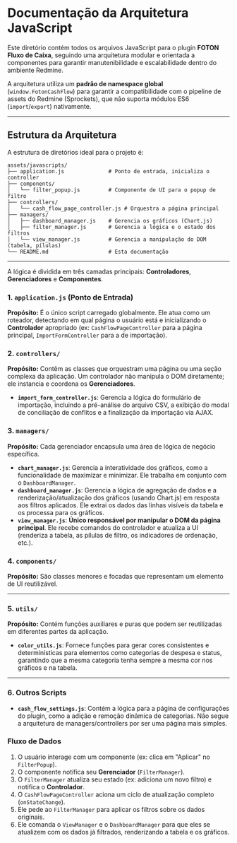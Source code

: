 # Documentação da Arquitetura JavaScript

Este diretório contém todos os arquivos JavaScript para o plugin **FOTON Fluxo de Caixa**, seguindo uma arquitetura modular e orientada a componentes para garantir manutenibilidade e escalabilidade dentro do ambiente Redmine.

A arquitetura utiliza um **padrão de namespace global** (`window.FotonCashFlow`) para garantir a compatibilidade com o pipeline de assets do Redmine (Sprockets), que não suporta módulos ES6 (`import`/`export`) nativamente.

---

## Estrutura da Arquitetura

A estrutura de diretórios ideal para o projeto é:

```
assets/javascripts/
├── application.js              # Ponto de entrada, inicializa o controller
├── components/
│   └── filter_popup.js         # Componente de UI para o popup de filtro
├── controllers/
│   └── cash_flow_page_controller.js # Orquestra a página principal
├── managers/
│   ├── dashboard_manager.js    # Gerencia os gráficos (Chart.js)
│   ├── filter_manager.js       # Gerencia a lógica e o estado dos filtros
│   └── view_manager.js         # Gerencia a manipulação do DOM (tabela, pílulas)
└── README.md                   # Esta documentação
```

---

A lógica é dividida em três camadas principais: **Controladores**, **Gerenciadores** e **Componentes**.

### 1. `application.js` (Ponto de Entrada)

**Propósito:** É o único script carregado globalmente. Ele atua como um roteador, detectando em qual página o usuário está e inicializando o **Controlador** apropriado (ex: `CashFlowPageController` para a página principal, `ImportFormController` para a de importação).


### 2. `controllers/`

**Propósito:** Contêm as classes que orquestram uma página ou uma seção complexa da aplicação. Um controlador não manipula o DOM diretamente; ele instancia e coordena os **Gerenciadores**.

- **`import_form_controller.js`**: Gerencia a lógica do formulário de importação, incluindo a pré-análise do arquivo CSV, a exibição do modal de conciliação de conflitos e a finalização da importação via AJAX.


### 3. `managers/`

**Propósito:** Cada gerenciador encapsula uma área de lógica de negócio específica.

- **`chart_manager.js`**: Gerencia a interatividade dos gráficos, como a funcionalidade de maximizar e minimizar. Ele trabalha em conjunto com o `DashboardManager`.
- **`dashboard_manager.js`**: Gerencia a lógica de agregação de dados e a renderização/atualização dos gráficos (usando Chart.js) em resposta aos filtros aplicados. Ele extrai os dados das linhas visíveis da tabela e os processa para os gráficos.
- **`view_manager.js`**: **Único responsável por manipular o DOM da página principal**. Ele recebe comandos do controlador e atualiza a UI (renderiza a tabela, as pílulas de filtro, os indicadores de ordenação, etc.).


### 4. `components/`

**Propósito:** São classes menores e focadas que representam um elemento de UI reutilizável.


---

### 5. `utils/`

**Propósito:** Contém funções auxiliares e puras que podem ser reutilizadas em diferentes partes da aplicação.

- **`color_utils.js`**: Fornece funções para gerar cores consistentes e determinísticas para elementos como categorias de despesa e status, garantindo que a mesma categoria tenha sempre a mesma cor nos gráficos e na tabela.

---

### 6. Outros Scripts

- **`cash_flow_settings.js`**: Contém a lógica para a página de configurações do plugin, como a adição e remoção dinâmica de categorias. Não segue a arquitetura de managers/controllers por ser uma página mais simples.


### Fluxo de Dados

1. O usuário interage com um componente (ex: clica em "Aplicar" no `FilterPopup`).
2. O componente notifica seu **Gerenciador** (`FilterManager`).
3. O `FilterManager` atualiza seu estado (ex: adiciona um novo filtro) e notifica o **Controlador**.
4. O `CashFlowPageController` aciona um ciclo de atualização completo (`onStateChange`).
5. Ele pede ao `FilterManager` para aplicar os filtros sobre os dados originais.
6. Ele comanda o `ViewManager` e o `DashboardManager` para que eles se atualizem com os dados já filtrados, renderizando a tabela e os gráficos.
